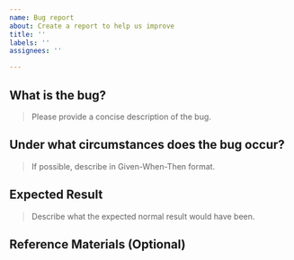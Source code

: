```yaml
---
name: Bug report
about: Create a report to help us improve
title: ''
labels: ''
assignees: ''

---
```


## What is the bug?

> Please provide a concise description of the bug.

## Under what circumstances does the bug occur?

> If possible, describe in Given-When-Then format.

## Expected Result

> Describe what the expected normal result would have been.

## Reference Materials (Optional)
